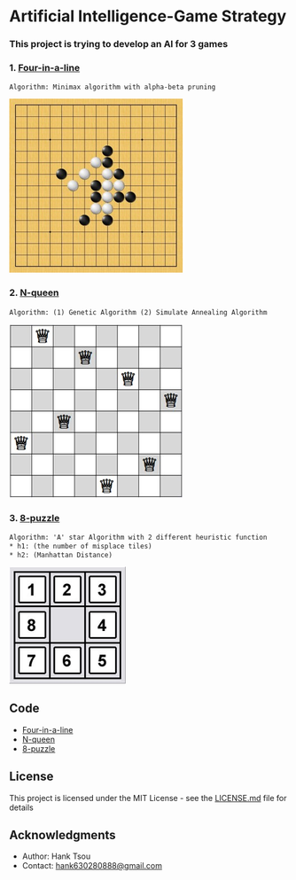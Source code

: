 # Artificial Intelligence-Game Strategy
### This project is trying to develop an AI for 3 games


### 1. [Four-in-a-line](https://github.com/Hank-Tsou/Artificial-Intelligence-four-in-a-line)
```
Algorithm: Minimax algorithm with alpha-beta pruning
```

![](four_in_a_line.jpg)

### 2. [N-queen](https://github.com/Hank-Tsou/Artificial-Intelligence-N-queen)
```
Algorithm: (1) Genetic Algorithm (2) Simulate Annealing Algorithm
```

![](N_queen.jpg)

### 3. [8-puzzle](https://github.com/Hank-Tsou/Artificial-Intelligence-8-puzzle)
```
Algorithm: 'A' star Algorithm with 2 different heuristic function
* h1: (the number of misplace tiles)
* h2: (Manhattan Distance)
```

![](8_puzzle.jpg)


## Code
* [Four-in-a-line](https://github.com/Hank-Tsou/Artificial-Intelligence-four-in-a-line)
* [N-queen](https://github.com/Hank-Tsou/Artificial-Intelligence-N-queen)
* [8-puzzle](https://github.com/Hank-Tsou/Artificial-Intelligence-8-puzzle)

## License

This project is licensed under the MIT License - see the [LICENSE.md](LICENSE.md) file for details

## Acknowledgments

* Author: Hank Tsou
* Contact: hank630280888@gmail.com
